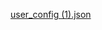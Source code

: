[user_config (1).json](https://github.com/zxramozx/zxramozx/files/14544590/user_config.1.json)


<!---
zxramozx/zxramozx is a ✨ special ✨ repository because its `README.md` (this file) appears on your GitHub profile.
You can click the Preview link to take a look at your changes.
--->
